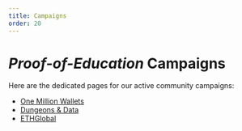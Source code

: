 ```yaml
---
title: Campaigns
order: 20
---
```


# *Proof-of-Education* Campaigns

Here are the dedicated pages for our active community campaigns:

* [One Million Wallets](/campaigns/one-million-wallets)
* [Dungeons & Data](/campaigns/dungeons-and-data)
* [ETHGlobal](/campaigns/eth-global)

